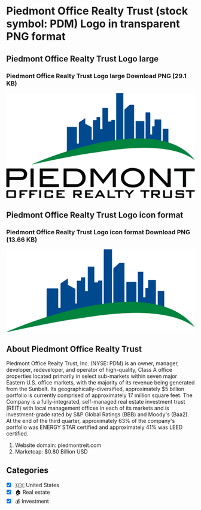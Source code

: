 # Piedmont Office Realty Trust (stock symbol: PDM) Logo in transparent PNG format

## Piedmont Office Realty Trust Logo large

### Piedmont Office Realty Trust Logo large Download PNG (29.1 KB)

![Piedmont Office Realty Trust Logo large Download PNG (29.1 KB)](/img/orig/PDM_BIG-d7a30480.png)

## Piedmont Office Realty Trust Logo icon format

### Piedmont Office Realty Trust Logo icon format Download PNG (13.66 KB)

![Piedmont Office Realty Trust Logo icon format Download PNG (13.66 KB)](/img/orig/PDM-948686c5.png)

## About Piedmont Office Realty Trust

Piedmont Office Realty Trust, Inc. (NYSE: PDM) is an owner, manager, developer, redeveloper, and operator of high-quality, Class A office properties located primarily in select sub-markets within seven major Eastern U.S. office markets, with the majority of its revenue being generated from the Sunbelt. Its geographically-diversified, approximately $5 billion portfolio is currently comprised of approximately 17 million square feet. The Company is a fully-integrated, self-managed real estate investment trust (REIT) with local management offices in each of its markets and is investment-grade rated by S&P Global Ratings (BBB) and Moody's (Baa2). At the end of the third quarter, approximately 63% of the company's portfolio was ENERGY STAR certified and approximately 41% was LEED certified.

1. Website domain: piedmontreit.com
2. Marketcap: $0.80 Billion USD


## Categories
- [x] 🇺🇸 United States
- [x] 🏠 Real estate
- [x] 💰 Investment
